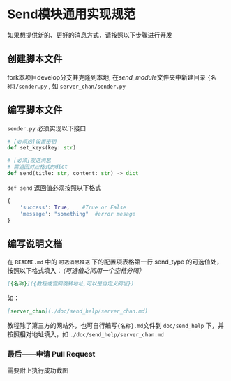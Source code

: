 # Send模块通用实现规范

如果想提供新的、更好的消息方式，请按照以下步骤进行开发

## 创建脚本文件

fork本项目develop分支并克隆到本地, 在*send_module*文件夹中新建目录 `{名称}/sender.py` , 如 `server_chan/sender.py`

## 编写脚本文件

`sender.py` 必须实现以下接口

```python
# [必须选]设置密钥
def set_keys(key: str)

# [必须]发送消息
# 需返回对应格式的dict
def send(title: str, content: str) -> dict
```

`def send` 返回值必须按照以下格式

```python
{
    'success': True,	#True or False
    'message': "something"	#error mesage
}
```

## 编写说明文档

在 `README.md` 中的 `可选消息推送`  下的配置项表格第一行 send_type 的可选值处，按照以下格式填入：*（可选值之间用一个空格分隔）*

```markdown
[{名称}]({教程或官网跳转地址,可以是自定义网址})
```

如：

```markdown
[server_chan](./doc/send_help/server_chan.md)
```

教程除了第三方的网站外，也可自行编写`{名称}.md`文件到 `doc/send_help` 下，并按照相对地址填入，如 `./doc/send_help/server_chan.md`

### 最后——申请 Pull Request

需要附上执行成功截图


